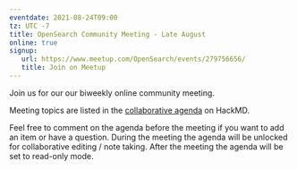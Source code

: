 ```yaml
---
eventdate: 2021-08-24T09:00
tz: UTC -7
title: OpenSearch Community Meeting - Late August
online: true
signup:
   url: https://www.meetup.com/OpenSearch/events/279756656/
   title: Join on Meetup
---
```


Join us for our our biweekly online community meeting. 

Meeting topics are listed in the [collaborative agenda](https://hackmd.io/4EtnY5ADTcaYabwOGJOCcA) on HackMD. 

Feel free to comment on the agenda before the meeting if you want to add an item or have a question. 
During the meeting the agenda will be unlocked for collaborative editing / note taking. After the meeting the agenda will be set to read-only mode. 
